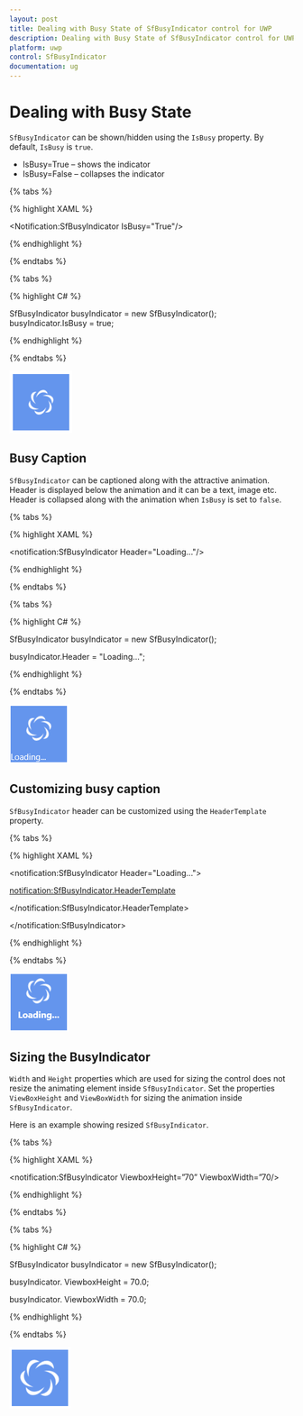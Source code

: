 ```yaml
---
layout: post
title: Dealing with Busy State of SfBusyIndicator control for UWP
description: Dealing with Busy State of SfBusyIndicator control for UWP
platform: uwp
control: SfBusyIndicator
documentation: ug
---
```


# Dealing with Busy State

`SfBusyIndicator` can be shown/hidden using the `IsBusy` property. By default, `IsBusy` is `true`.

* IsBusy=True –  shows the indicator 
* IsBusy=False –  collapses the indicator

{% tabs %}

{% highlight XAML %}

<Grid Background="CornflowerBlue">

<Notification:SfBusyIndicator IsBusy="True"/>

</Grid>

{% endhighlight %}

{% endtabs %}

{% tabs %}

{% highlight C# %}

SfBusyIndicator busyIndicator = new SfBusyIndicator();
busyIndicator.IsBusy = true;

{% endhighlight %}

{% endtabs %}

![](SfBusyIndicator1/Busy.png)

## Busy Caption

`SfBusyIndicator` can be captioned along with the attractive animation. Header is displayed below the animation and it can be a text, image etc. Header is collapsed along with the animation when `IsBusy` is set to `false`.

{% tabs %}

{% highlight XAML %}

<Grid Background="CornFlowerBlue"/>

<notification:SfBusyIndicator Header="Loading..."/>

</Grid>

{% endhighlight %}

{% endtabs %}

{% tabs %}

{% highlight C# %}

SfBusyIndicator busyIndicator = new SfBusyIndicator();

busyIndicator.Header = "Loading...";

{% endhighlight %}

{% endtabs %}

![](SfBusyIndicator1/Load.png)

## Customizing busy caption

`SfBusyIndicator` header can be customized using the `HeaderTemplate` property.

{% tabs %}

{% highlight XAML %}

<Grid Background="CornflowerBlue">

<notification:SfBusyIndicator Header="Loading...">

<notification:SfBusyIndicator.HeaderTemplate>

<DataTemplate>

<Grid Margin="50 0 0 18">

<TextBlock Text="{Binding}" FontSize="16" FontWeight="Bold"/>

</Grid>

</DataTemplate>

</notification:SfBusyIndicator.HeaderTemplate>

</notification:SfBusyIndicator>

</Grid>

{% endhighlight %}

{% endtabs %}

![](SfBusyIndicator1/CustomizeHeader.png)

## Sizing the BusyIndicator

`Width` and `Height` properties which are used for sizing the control does not resize the animating element inside `SfBusyIndicator`. Set the properties `ViewBoxHeight` and `ViewBoxWidth` for sizing the animation inside `SfBusyIndicator`.

Here is an example showing resized `SfBusyIndicator`.

{% tabs %}

{% highlight XAML %}

<Grid Background="CornFlowerBlue"/>

<notification:SfBusyIndicator ViewboxHeight=”70” ViewboxWidth=”70/>

</Grid>

{% endhighlight %}

{% endtabs %}

{% tabs %}

{% highlight C# %}

SfBusyIndicator busyIndicator = new SfBusyIndicator();

busyIndicator. ViewboxHeight = 70.0;

busyIndicator. ViewboxWidth = 70.0;

{% endhighlight %}

{% endtabs %}

![](SfBusyIndicator1/Sizing.png)

